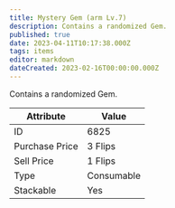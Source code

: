 ```yaml
---
title: Mystery Gem (arm Lv.7)
description: Contains a randomized Gem.
published: true
date: 2023-04-11T10:17:38.000Z
tags: items
editor: markdown
dateCreated: 2023-02-16T00:00:00.000Z
---
```


Contains a randomized Gem.

|Attribute|Value|
|-|-|
|ID|6825|
|Purchase Price|3 Flips|
|Sell Price|1 Flips|
|Type|Consumable|
|Stackable|Yes|

